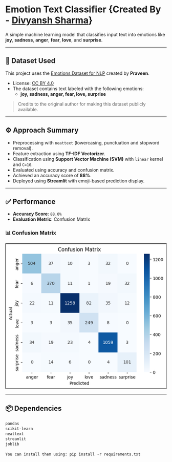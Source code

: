 # Emotion Text Classifier {Created By - [Divyansh Sharma](https://www.linkedin.com/in/divyansh-sharma-b4793026b/)}

A simple machine learning model that classifies input text into emotions like **joy**, **sadness**, **anger**, **fear**, **love**, and **surprise**.

---

## 📂 Dataset Used

This project uses the [Emotions Dataset for NLP](https://www.kaggle.com/datasets/praveengovi/emotions-dataset-for-nlp) created by **Praveen**.

- License: [CC BY 4.0](https://creativecommons.org/licenses/by/4.0/)
- The dataset contains text labeled with the following emotions:
  - **joy, sadness, anger, fear, love, surprise**

> Credits to the original author for making this dataset publicly available.

---

## ⚙️ Approach Summary

- Preprocessing with `neattext` (lowercasing, punctuation and stopword removal).
- Feature extraction using **TF-IDF Vectorizer**.
- Classification using **Support Vector Machine (SVM)** with `linear` kernel and `C=10`.
- Evaluated using accuracy and confusion matrix.
- Achieved an accuracy score of **88%**.
- Deployed using **Streamlit** with emoji-based prediction display.

---
## ✅ Performance

- **Accuracy Score**: `88.0%`
- **Evaluation Metric**: Confusion Matrix

### 📊 Confusion Matrix

![Confusion Matrix](images/confusion_matrix.PNG)

---
## 📦 Dependencies

```text
pandas
scikit-learn
neattext
streamlit
joblib

You can install them using: pip install -r requirements.txt
